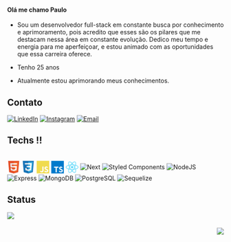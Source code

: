 #### Olá me chamo Paulo
* Sou um desenvolvedor full-stack em constante busca por conhecimento e aprimoramento, pois acredito que esses são os pilares que me destacam nessa área em constante evolução. Dedico meu tempo e energia para me aperfeiçoar, e estou animado com as oportunidades que essa carreira oferece.


* Tenho 25 anos
* Atualmente estou aprimorando meus conhecimentos.


## Contato

[![LinkedIn](https://img.shields.io/badge/LinkedIn-0077B5?style=for-the-badge&logo=linkedin&logoColor=white)](https://www.linkedin.com/in/paulo-tavaresx)
[![Instagram](https://img.shields.io/badge/Instagram-E4405F?style=for-the-badge&logo=instagram&logoColor=white)](https://www.instagram.com/paulootaavares/)
[![Email](	https://img.shields.io/badge/Gmail-D14836?style=for-the-badge&logo=gmail&logoColor=white)](mailto:paulotavares2921@gmail.com)


## Techs  !!
<br>
<div style="display: inline_block">
  <img align="center" alt="HTML" height="30" src="https://raw.githubusercontent.com/devicons/devicon/master/icons/html5/html5-original.svg">
  <img align="center" alt="CSS" height="30" src="https://raw.githubusercontent.com/devicons/devicon/master/icons/css3/css3-original.svg">
  <img align="center" alt="JavaScript" height="30" src="https://raw.githubusercontent.com/devicons/devicon/master/icons/javascript/javascript-plain.svg">
  <img align="center" alt="TypeScript" height="30" src="https://raw.githubusercontent.com/devicons/devicon/master/icons/typescript/typescript-plain.svg">
  <img align="center" alt="React" height="30" src="https://raw.githubusercontent.com/devicons/devicon/master/icons/react/react-original.svg">
   <img align="center" alt="Next" height="30" src="https://cdn.jsdelivr.net/gh/devicons/devicon/icons/nextjs/nextjs-original.svg" />
  <img align="center" alt="Styled Components" height="30" src="https://camo.githubusercontent.com/551eeff9c115dabbd30f87e84ab7f006481c385c0fdaafb14ed0a8256210b0bb/68747470733a2f2f6d69726f2e6d656469756d2e636f6d2f6d61782f3331382f312a376a52443551686741527563464b7652484678704f672e706e67" />
   <img align="center" alt="NodeJS" height="30" src="https://cdn.jsdelivr.net/gh/devicons/devicon/icons/nodejs/nodejs-original.svg" />
   <img align="center" alt="Express" height="30" src="https://cdn.jsdelivr.net/gh/devicons/devicon/icons/express/express-original.svg" />
   <img align="center" alt="MongoDB" height="30" src="https://cdn.jsdelivr.net/gh/devicons/devicon/icons/mongodb/mongodb-original.svg" />
   <img align="center" alt="PostgreSQL" height="30" src="https://cdn.jsdelivr.net/gh/devicons/devicon/icons/postgresql/postgresql-original.svg" />
   <img align="center" alt="Sequelize" height="30" src="https://cdn.jsdelivr.net/gh/devicons/devicon/icons/sequelize/sequelize-original.svg" />
 
</div>

## Status
<div  style="display: flex;">
    <a href="https://github.com/paulo-tavaresx">
    <img src="https://wakatime.com/badge/user/9d847695-5a62-480f-92e6-857a09c8ca1a.svg"/>
</div>
    <br/>
<div style="display: flex;justify-content: space-between;">
    <a href="https://github.com/paulo-tavaresx">
    <img   src="https://github-readme-stats.vercel.app/api/wakatime/?username=paulotavaresx&layout=compact&theme=prussian&custom_title=Most%20Used%20Languages&langs_count=6"/>

</div>
    
   
    
    

    

